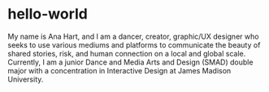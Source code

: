 # hello-world
My name is Ana Hart, and I am a dancer, creator, graphic/UX designer who seeks to use various mediums and platforms to communicate the beauty of shared stories, risk, and human connection on a local and global scale. Currently, I am a junior Dance and Media Arts and Design (SMAD) double major with a concentration in Interactive Design at James Madison University. 
